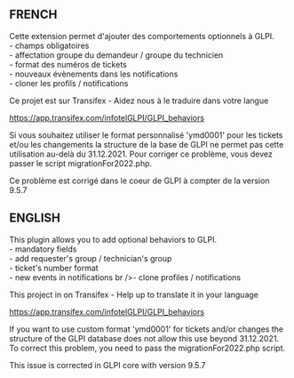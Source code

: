 
## FRENCH

Cette extension permet d'ajouter des comportements optionnels à GLPI.
<br />- champs obligatoires
<br />- affectation groupe du demandeur / groupe du technicien
<br />- format des numéros de tickets
<br />- nouveaux évènements dans les notifications
<br />- cloner les profils / notifications

Ce projet est sur Transifex - Aidez nous à le traduire dans votre langue

https://app.transifex.com/infotelGLPI/GLPI_behaviors

Si vous souhaitez utiliser le format personnalisé 'ymd0001' pour les tickets et/ou les changements
la structure de la base de GLPI ne permet pas cette utilisation au-delà du 31.12.2021.
Pour corriger ce problème, vous devez passer le script migrationFor2022.php.

Ce problème est corrigé dans le coeur de GLPI à compter de la version 9.5.7


## ENGLISH

This plugin allows you to add optional behaviors to GLPI.
<br />- mandatory fields
<br />- add requester's group / technician's group
<br />- ticket's number format
<br />- new events in notifications
br />- clone profiles / notifications

This project in on Transifex - Help up to translate it in your language

https://app.transifex.com/infotelGLPI/GLPI_behaviors

If you want to use custom format 'ymd0001' for tickets and/or changes
the structure of the GLPI database does not allow this use beyond 31.12.2021.
To correct this problem, you need to pass the migrationFor2022.php script.

This issue is corrected in GLPI core with version 9.5.7
